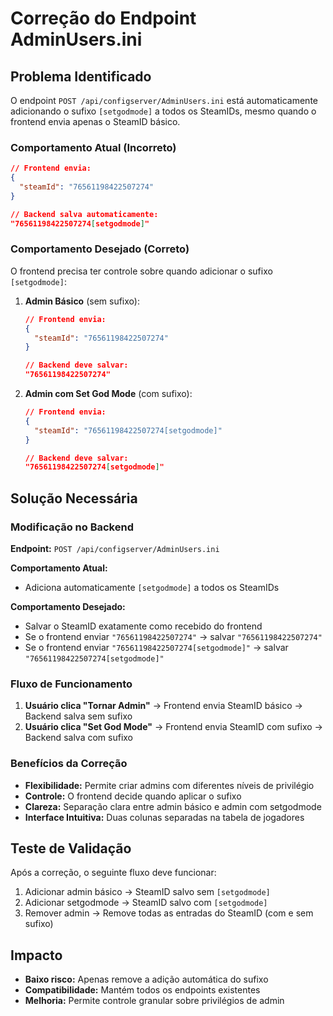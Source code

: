 # Correção do Endpoint AdminUsers.ini

## Problema Identificado

O endpoint `POST /api/configserver/AdminUsers.ini` está automaticamente adicionando o sufixo `[setgodmode]` a todos os SteamIDs, mesmo quando o frontend envia apenas o SteamID básico.

### Comportamento Atual (Incorreto)
```json
// Frontend envia:
{
  "steamId": "76561198422507274"
}

// Backend salva automaticamente:
"76561198422507274[setgodmode]"
```

### Comportamento Desejado (Correto)

O frontend precisa ter controle sobre quando adicionar o sufixo `[setgodmode]`:

1. **Admin Básico** (sem sufixo):
   ```json
   // Frontend envia:
   {
     "steamId": "76561198422507274"
   }
   
   // Backend deve salvar:
   "76561198422507274"
   ```

2. **Admin com Set God Mode** (com sufixo):
   ```json
   // Frontend envia:
   {
     "steamId": "76561198422507274[setgodmode]"
   }
   
   // Backend deve salvar:
   "76561198422507274[setgodmode]"
   ```

## Solução Necessária

### Modificação no Backend

**Endpoint:** `POST /api/configserver/AdminUsers.ini`

**Comportamento Atual:**
- Adiciona automaticamente `[setgodmode]` a todos os SteamIDs

**Comportamento Desejado:**
- Salvar o SteamID exatamente como recebido do frontend
- Se o frontend enviar `"76561198422507274"` → salvar `"76561198422507274"`
- Se o frontend enviar `"76561198422507274[setgodmode]"` → salvar `"76561198422507274[setgodmode]"`

### Fluxo de Funcionamento

1. **Usuário clica "Tornar Admin"** → Frontend envia SteamID básico → Backend salva sem sufixo
2. **Usuário clica "Set God Mode"** → Frontend envia SteamID com sufixo → Backend salva com sufixo

### Benefícios da Correção

- **Flexibilidade:** Permite criar admins com diferentes níveis de privilégio
- **Controle:** O frontend decide quando aplicar o sufixo
- **Clareza:** Separação clara entre admin básico e admin com setgodmode
- **Interface Intuitiva:** Duas colunas separadas na tabela de jogadores

## Teste de Validação

Após a correção, o seguinte fluxo deve funcionar:

1. Adicionar admin básico → SteamID salvo sem `[setgodmode]`
2. Adicionar setgodmode → SteamID salvo com `[setgodmode]`
3. Remover admin → Remove todas as entradas do SteamID (com e sem sufixo)

## Impacto

- **Baixo risco:** Apenas remove a adição automática do sufixo
- **Compatibilidade:** Mantém todos os endpoints existentes
- **Melhoria:** Permite controle granular sobre privilégios de admin 